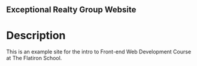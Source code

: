 Exceptional Realty Group Website
---

# Description

This is an example site for the intro to Front-end Web Development Course at The Flatiron School. 
